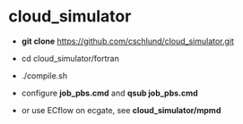 
# cloud_simulator

  * **git clone** https://github.com/cschlund/cloud_simulator.git
  
  * cd cloud_simulator/fortran
  
  * ./compile.sh 
  
  * configure **job_pbs.cmd** and **qsub job_pbs.cmd**
  
  * or use ECflow on ecgate, see **cloud_simulator/mpmd**

